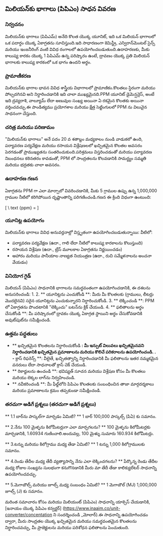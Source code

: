 ## మిలియన్‌కు భాగాలు (పిపిఎం) సాధన వివరణ

### నిర్వచనం
మిలియన్‌కు భాగాలు (పిపిఎమ్) అనేది కొలత యొక్క యూనిట్, ఇది ఒక మిలియన్ భాగాలలో ఒక పదార్ధం యొక్క ఏకాగ్రతను సూచిస్తుంది.ఇది సాధారణంగా కెమిస్ట్రీ, ఎన్విరాన్‌మెంటల్ సైన్స్ మరియు ఇంజనీరింగ్ వంటి వివిధ రంగాలలో ఉపయోగించబడుతుంది.ఉదాహరణకు, మీకు కాలుష్య కారకం యొక్క 1 పిపిఎమ్ ఉన్న పరిష్కారం ఉంటే, ద్రావణం యొక్క ప్రతి మిలియన్ భాగాలకు కాలుష్య కారకంలో ఒక భాగం ఉందని అర్థం.

### ప్రామాణీకరణ
మిలియన్‌కు భాగాల భావన వివిధ శాస్త్రీయ విభాగాలలో ప్రామాణికం.కొలతలు స్థిరంగా మరియు పోల్చదగినవి అని నిర్ధారించడానికి ఇది చాలా ముఖ్యమైనది.PPM యూనిట్ డైమెన్షన్లెస్, అంటే ఇది ద్రవ్యరాశి, వాల్యూమ్ లేదా అణువుల సంఖ్య అయినా ఏ రకమైన కొలతకు అయినా వర్తించవచ్చు.ఈ పాండిత్యము ప్రయోగశాల మరియు క్షేత్ర సెట్టింగులలో PPM ను విలువైన సాధనంగా చేస్తుంది.

### చరిత్ర మరియు పరిణామం
"మిలియన్‌కు భాగాలు" అనే పదం 20 వ శతాబ్దం మధ్యకాలం నుండి వాడుకలో ఉంది, పర్యావరణ పర్యవేక్షణ మరియు రసాయన విశ్లేషణలలో ఖచ్చితమైన కొలతల అవసరం పెరగడంతో ప్రాముఖ్యతను సంతరించుకుంది.పరిశ్రమలు విస్తరించడంతో మరియు పర్యావరణ నిబంధనలు కఠినతరం కావడంతో, PPM లో సాంద్రతలను కొలవడానికి సామర్థ్యం సమ్మతి మరియు భద్రతకు చాలా అవసరం.

### ఉదాహరణ గణన
ఏకాగ్రతను PPM గా ఎలా మార్చాలో వివరించడానికి, మీకు 5 గ్రాముల ఉప్పు ఉన్న 1,000,000 గ్రాముల నీటిలో కరిగిపోయిన దృష్టాంతాన్ని పరిగణించండి.గణన ఈ క్రింది విధంగా ఉంటుంది:

[
\ text {ppm} =
\]

### యూనిట్ల ఉపయోగం
మిలియన్‌కు భాగాలు వివిధ అనువర్తనాల్లో విస్తృతంగా ఉపయోగించబడుతున్నాయి: వీటిలో:
- పర్యావరణ పర్యవేక్షణ (ఉదా., గాలి లేదా నీటిలో కాలుష్య కారకాలను కొలుస్తుంది)
- రసాయన విశ్లేషణ (ఉదా., ట్రేస్ మూలకాల ఏకాగ్రతను నిర్ణయించడం)
- ఆహారం మరియు పానీయాల నాణ్యత నియంత్రణ (ఉదా., రుచి సమ్మేళనాలను అంచనా వేయడం)

### వినియోగ గైడ్
మిలియన్ (పిపిఎం) సాధనానికి భాగాలను సమర్థవంతంగా ఉపయోగించడానికి, ఈ దశలను అనుసరించండి:
1.
2. ** యూనిట్లను ఎంచుకోండి **: మీరు మీ కొలతలకు (గ్రాములు, లీటర్లు మొదలైనవి) సరైన యూనిట్లను ఎంచుకున్నారని నిర్ధారించుకోండి.
3. ** లెక్కించండి **: PPM లో ఏకాగ్రతను పొందటానికి "లెక్కించు" బటన్‌ను క్లిక్ చేయండి.
4. ** ఫలితాలను అర్థం చేసుకోండి **: మీ పరిష్కారంలో ద్రావకం యొక్క ఏకాగ్రత స్థాయిని అర్థం చేసుకోవడానికి అవుట్‌పుట్‌ను సమీక్షించండి.

### ఉత్తమ పద్ధతులు
- ** ఖచ్చితమైన కొలతలను నిర్ధారించుకోండి **: మీ ఇన్పుట్ విలువలు ఖచ్చితమైనవని నిర్ధారించడానికి ఖచ్చితమైన ప్రమాణాలను మరియు కొలిచే పరికరాలను ఉపయోగించండి.
.
-** క్రాస్ రిఫరెన్స్ **: వీలైతే, ఖచ్చితత్వాన్ని నిర్ధారించడానికి మీ ఫలితాలను ఇతర నమ్మకమైన వనరులు లేదా సాధనాలతో క్రాస్ చెక్ చేయండి.
- ** రికార్డులను ఉంచండి **: భవిష్యత్ సూచన మరియు విశ్లేషణ కోసం మీ కొలతలు మరియు లెక్కల లాగ్‌ను నిర్వహించండి.
- ** నవీకరించండి **: మీ ఫీల్డ్‌లోని పిపిఎం కొలతలకు సంబంధించిన తాజా మార్గదర్శకాలు మరియు ప్రమాణాలను క్రమం తప్పకుండా సమీక్షించండి.

### తరచుగా అడిగే ప్రశ్నలు (తరచుగా అడిగే ప్రశ్నలు)

** 1.1 బార్‌ను పాస్కల్‌గా మార్చడం ఏమిటి? **
1 బార్ 100,000 పాస్కల్స్ (పిఏ) కు సమానం.

** 2.నేను 100 మైళ్ళను కిలోమీటర్లుగా ఎలా మార్చగలను? **
100 మైళ్ళను కిలోమీటర్లకు మార్చడానికి, 1.60934 గుణించాలి.అందువల్ల, 100 మైళ్ళు సుమారు 160.934 కిలోమీటర్లు.

** 3.టన్ను మరియు కిలోగ్రాము మధ్య తేడా ఏమిటి? **
1 టన్ను 1,000 కిలోగ్రాములకు సమానం.

** 4.రెండు తేదీల మధ్య తేదీ వ్యత్యాసాన్ని నేను ఎలా లెక్కించగలను? **
పేర్కొన్న రెండు తేదీల మధ్య రోజుల సంఖ్యను సులభంగా కనుగొనడానికి మీరు మా తేదీ తేడా కాలిక్యులేటర్ సాధనాన్ని ఉపయోగించవచ్చు.

** 5.మెగాజౌల్స్ మరియు జూల్స్ మధ్య సంబంధం ఏమిటి? **
1 మెగాజౌల్ (MJ) 1,000,000 జూల్స్ (J) కు సమానం.

మరింత సమాచారం కోసం మరియు మిలియంట్ (పిపిఎం) సాధనాన్ని యాక్సెస్ చేయడానికి, [ఇనాయం యొక్క పిపిఎం కన్వర్టర్] (https://www.inaaim.co/unit-converter/concentation ని సందర్శించండి _మోలార్).ఈ సాధనాన్ని ఉపయోగించడం ద్వారా, మీరు సాంద్రతల యొక్క ఖచ్చితమైన మరియు సమర్థవంతమైన కొలతలను నిర్ధారించవచ్చు, మీ ప్రాజెక్టులను మరియు పరిశోధన ఫలితాలను పెంచుతుంది.